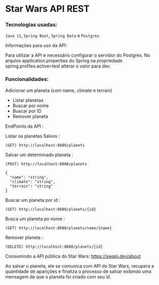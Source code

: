 # Star Wars API REST

### Tecnologias usadas:

`Java 11`, `Spring Boot`, `Spring Data` e `Postgres`

Informações para uso da API:

Para utilizar a API é necessário configurar o servidor do Postgres.
No arquivo application.properties do Spring na propriedade spring.profiles.active=test alterar o valor para dev.

<h3><b>Funcionalidades:</b></h3>

Adicionar um planeta (com name, climate e terrain)
* Listar planetas
* Buscar por nome
* Buscar por ID
* Remover planeta

EndPoints da API :

Listar os planetas Salvos : 

```
(GET) http://localhost:8080/planets
```

Salvar um determinado planeta : 
```
(POST) http://localhost:8080/planets 
```

```
{
  "name": "string",
  "climate": "string",
  "terrain": "string"
}
```

Buscar um planeta por id : 

```
(GET) http://localhost:8080/planets/{id}
```

Busca um planeta po nome : 

```
(GET) http://localhost:8080/planets/name/{name}
```

Remover planeta : 
```
(DELETE) http://localhost:8080/planets/{id}
```

Consumindo a API pública do Star Wars: https://swapi.dev/about

Ao salvar o planeta, ele se comunica com API do Star Wars, recupera a quantidade de aparições e finaliza o processo de salvar exibindo uma mensagem de que o planeta foi criado com seu id.
